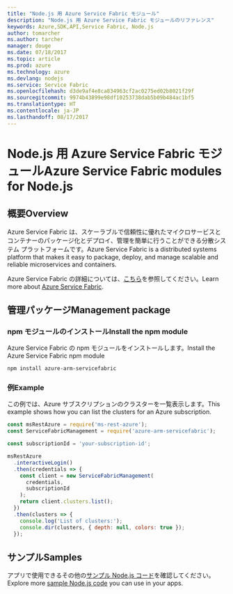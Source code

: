 ```yaml
---
title: "Node.js 用 Azure Service Fabric モジュール"
description: "Node.js 用 Azure Service Fabric モジュールのリファレンス"
keywords: Azure,SDK,API,Service Fabric, Node.js
author: tomarcher
ms.author: tarcher
manager: douge
ms.date: 07/18/2017
ms.topic: article
ms.prod: azure
ms.technology: azure
ms.devlang: nodejs
ms.service: Service Fabric
ms.openlocfilehash: d3de9af4e8ca834963cf2ac0275ed02b8021f29f
ms.sourcegitcommit: 9974b43899e98df10253738dab5b09b484ac1bf5
ms.translationtype: HT
ms.contentlocale: ja-JP
ms.lasthandoff: 08/17/2017
---
```

# <a name="azure-service-fabric-modules-for-nodejs"></a><span data-ttu-id="08aa3-104">Node.js 用 Azure Service Fabric モジュール</span><span class="sxs-lookup"><span data-stu-id="08aa3-104">Azure Service Fabric modules for Node.js</span></span>

## <a name="overview"></a><span data-ttu-id="08aa3-105">概要</span><span class="sxs-lookup"><span data-stu-id="08aa3-105">Overview</span></span>

<span data-ttu-id="08aa3-106">Azure Service Fabric は、スケーラブルで信頼性に優れたマイクロサービスとコンテナーのパッケージ化とデプロイ、管理を簡単に行うことができる分散システム プラットフォームです。</span><span class="sxs-lookup"><span data-stu-id="08aa3-106">Azure Service Fabric is a distributed systems platform that makes it easy to package, deploy, and manage scalable and reliable microservices and containers.</span></span>

<span data-ttu-id="08aa3-107">Azure Service Fabric の詳細については、[こちら](https://docs.microsoft.com/azure/service-fabric/service-fabric-overview)を参照してください。</span><span class="sxs-lookup"><span data-stu-id="08aa3-107">Learn more about [Azure Service Fabric](https://docs.microsoft.com/azure/service-fabric/service-fabric-overview).</span></span>

## <a name="management-package"></a><span data-ttu-id="08aa3-108">管理パッケージ</span><span class="sxs-lookup"><span data-stu-id="08aa3-108">Management package</span></span>

### <a name="install-the-npm-module"></a><span data-ttu-id="08aa3-109">npm モジュールのインストール</span><span class="sxs-lookup"><span data-stu-id="08aa3-109">Install the npm module</span></span>

<span data-ttu-id="08aa3-110">Azure Service Fabric の npm モジュールをインストールします。</span><span class="sxs-lookup"><span data-stu-id="08aa3-110">Install the Azure Service Fabric npm module</span></span>

```bash
npm install azure-arm-servicefabric
```

### <a name="example"></a><span data-ttu-id="08aa3-111">例</span><span class="sxs-lookup"><span data-stu-id="08aa3-111">Example</span></span>

<span data-ttu-id="08aa3-112">この例では、Azure サブスクリプションのクラスターを一覧表示します。</span><span class="sxs-lookup"><span data-stu-id="08aa3-112">This example shows how you can list the clusters for an Azure subscription.</span></span>

```javascript
const msRestAzure = require('ms-rest-azure');
const ServiceFabricManagement = require('azure-arm-servicefabric');

const subscriptionId = 'your-subscription-id';

msRestAzure
  .interactiveLogin()
  .then(credentials => {
    const client = new ServiceFabricManagement(
      credentials,
      subscriptionId
    );
    return client.clusters.list();
  })
  .then(clusters => {
    console.log('List of clusters:');
    console.dir(clusters, { depth: null, colors: true });
  });
```

## <a name="samples"></a><span data-ttu-id="08aa3-113">サンプル</span><span class="sxs-lookup"><span data-stu-id="08aa3-113">Samples</span></span>

<span data-ttu-id="08aa3-114">アプリで使用できるその他の[サンプル Node.js コード](https://azure.microsoft.com/resources/samples/?platform=nodejs)を確認してください。</span><span class="sxs-lookup"><span data-stu-id="08aa3-114">Explore more [sample Node.js code](https://azure.microsoft.com/resources/samples/?platform=nodejs) you can use in your apps.</span></span>
